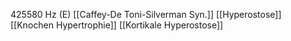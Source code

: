 425580 Hz (E)
[[Caffey-De Toni-Silverman Syn.]]
[[Hyperostose]]
[[Knochen Hypertrophie]]
[[Kortikale Hyperostose]]